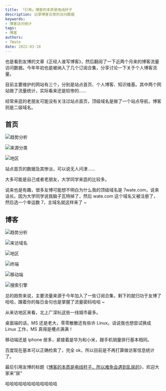 ```yaml
---
title: 「引用」博客的本质是电线杆子
description: 记录博客日常的访问数据
keywords:
- 博客访问统计
tags: 
- 博客
authors:
- 7Wate
date: 2022-03-18
---
```


也是看到友博的文章《正经人谁写博客》，然后翻阅了一下近两个月来的博客流量访问数据。今年年初也是被纳入了几个订阅合集，分享讨论一下关于个人博客流量。

目前主要维护的网站有三个，分别是站点首页、个人博客、知识维基。其中两个网站做了流量统计，实际看来还是较惨的……

经常来逛的老朋友可能没有关注过站点首页，顶级域名是做了一个站点导航，博客则是二级域名。

## 首页

![趋势分析](https://static.7wate.com/img/2022/03/18/3483539320860.png)

![来源分类](https://static.7wate.com/img/2022/03/18/af4f401b9462a.png)

![地区](https://static.7wate.com/img/2022/03/18/67c3bda2b26f1.png)

站点首页的数据及其惨淡，可以说无人问津……

大多可能是自己或者老朋友，大学同学来逛的比较多。

说来也是有趣，很多友博可能想不明白为什么我的顶级域名是 7wate.com，说来话长。因为大学同学说我脑子瓦特掉了，然后 wate.com 这个域名又被注册了，然后选一个幸运数 7，主域名就这样来了 ~

## 博客

![趋势分析](https://static.7wate.com/img/2022/03/18/995ca4435a8ff.png)

![来访域名](https://static.7wate.com/img/2022/03/18/778177571481f.png)

![地区](https://static.7wate.com/img/2022/03/18/a52f0f76e0b35.png)

![终端](https://static.7wate.com/img/2022/03/18/3f571029be7fc.png)

![移动端](https://static.7wate.com/img/2022/03/18/4ae02e5ac5469.png)

![搜索引擎](https://static.7wate.com/img/2022/03/18/a1cb22948c59b.png)

总的趋势来说，主要流量来源于今年加入了一些订阅合集，剩下的就归功于友博了哈哈，蹭着你的每日金句也是掌握了流量密码哈哈 ~

从来访地区来看，北上广深杭这些一线城市最多。

桌面端的话，MS 还是老大，零零散散还有些许 Linux。话说我也想尝试换成 Linux 工作，MS 真得是槽点满满！

移动端还是 iphone 居多，紧接着是华为和小米，跟手机销量排行基本相同。

百度现在基本可以正确检索了，完全 ok，所以目前是不再打算做访客信息统计了。

最后引用友博的标题《[博客的本质是电线杆子，所以难免会遇到乱尿的](https://onojyun.com/2022/03/18/2908/)》，欢迎大家来”尿“

哈哈哈哈哈哈哈哈哈哈哈哈
